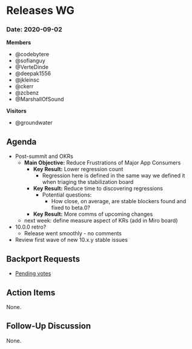 # Releases WG

### Date: 2020-09-02

**Members**
* @codebytere 
* @sofianguy 
* @VerteDinde
* @deepak1556
* @jkleinsc 
* @ckerr 
* @zcbenz
* @MarshallOfSound 

**Visitors**
* @groundwater 

## Agenda

* Post-summit and OKRs
    * **Main Objective:** Reduce Frustrations of Major App Consumers
        * **Key Result:** Lower regression count
            * Regression here is defined in the same way we defined it when triaging the stabilization board
        * **Key Result:** Reduce time to discovering regressions
            * Potential questions:
                * How close, on average, are stable blockers found and fixed to beta.0?
        * **Key Result:** More comms of upcoming changes
    * next week: define measure aspect of KRs (add in Miro board)
* 10.0.0 retro?
    * Release went smoothly - no comments
* Review first wave of new 10.x.y stable issues

## Backport Requests

* [Pending votes](https://github.com/electron/electron/pulls?q=is%3Apr+is%3Aopen+label%3A%22backport%2Frequested+%F0%9F%97%B3%22+)

## Action Items
 
None.

## Follow-Up Discussion

None.
